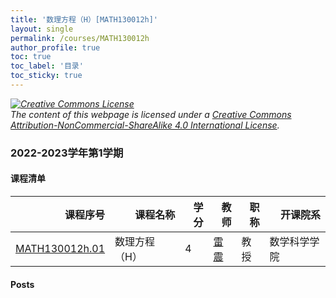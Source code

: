 ```yaml
---
title: '数理方程（H）[MATH130012h]'
layout: single
permalink: /courses/MATH130012h
author_profile: true
toc: true
toc_label: '目录'
toc_sticky: true
---
```



<div class='notice--warning'>
	<p><i><a rel='license' href='http://creativecommons.org/licenses/by-nc-sa/4.0/'><img alt='Creative Commons License' style='border-width:0' src='https://i.creativecommons.org/l/by-nc-sa/4.0/88x31.png' /></a><br /> The content of this webpage is licensed under a <a rel='license' href='http://creativecommons.org/licenses/by-nc-sa/4.0/'>Creative Commons Attribution-NonCommercial-ShareAlike 4.0 International License</a>.</i></p>
</div>

### 2022-2023学年第1学期


#### 课程清单

<div style='text-align: center;' id='MATH130012h_2223F'> <table id='MATH130012h_2223F_table'>
  <thead>
    <tr style="text-align: right;">
      <th>课程序号</th>
      <th>课程名称</th>
      <th>学分</th>
      <th>教师</th>
      <th>职称</th>
      <th>开课院系</th>
    </tr>
  </thead>
  <tbody>
    <tr>
      <td><a href='https://fdu-math.github.io/courses/class-id/MATH130012h-01'>MATH130012h.01</a></td>
      <td>数理方程（H）</td>
      <td>4</td>
      <td><a href='https://fdu-math.github.io/teachers/雷震'>雷震</a></td>
      <td>教授</td>
      <td>数学科学学院</td>
    </tr>
  </tbody>
</table></div>

#### Posts